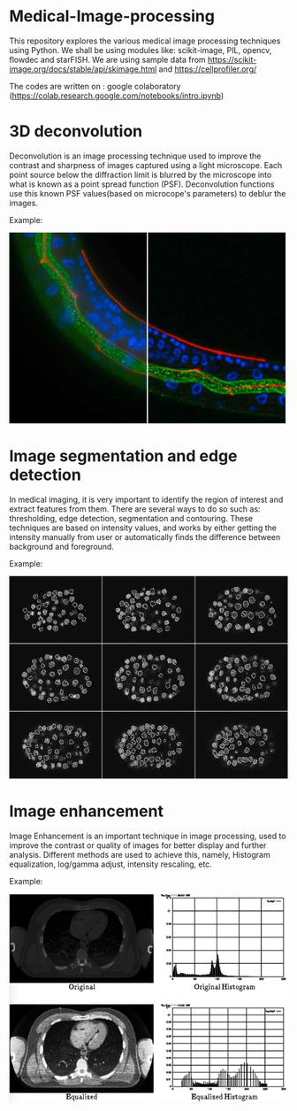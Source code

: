 # Medical-Image-processing
This repository explores the various medical image processing techniques using Python. We shall be using modules like: scikit-image, PIL, opencv, flowdec and starFISH.
We are using sample data from https://scikit-image.org/docs/stable/api/skimage.html and https://cellprofiler.org/

The codes are written on : google colaboratory (https://colab.research.google.com/notebooks/intro.ipynb)

# 3D deconvolution
Deconvolution is an image processing technique used to improve the contrast and sharpness of images captured using a light microscope. Each point source below the diffraction limit is blurred by the microscope into what is known as a point spread function (PSF). Deconvolution functions use this known PSF values(based on microcope's parameters) to deblur the images.

Example:


![Deconvolution](/images/BX3-and-Deconvolution.jpg)


# Image segmentation and edge detection

In medical imaging, it is very important to identify the region of interest and extract features from them. There are several ways to do so such as: thresholding, edge detection, segmentation and contouring. These techniques are based on intensity values, and works by either getting the intensity manually from user or automatically finds the difference between background and foreground.

Example:

![Edge detection](/images/Example-of-cell-segmentation-and-tracking-in-the-C-elegans-embryogenesis-image-sequence.png)

# Image enhancement

Image Enhancement is an important technique in image processing, used to improve the contrast or quality of images for better display and further analysis. Different methods are used to achieve this, namely, Histogram equalization, log/gamma adjust, intensity rescaling, etc.

Example:


![Enhancement](/images/imageEnhac.png)
